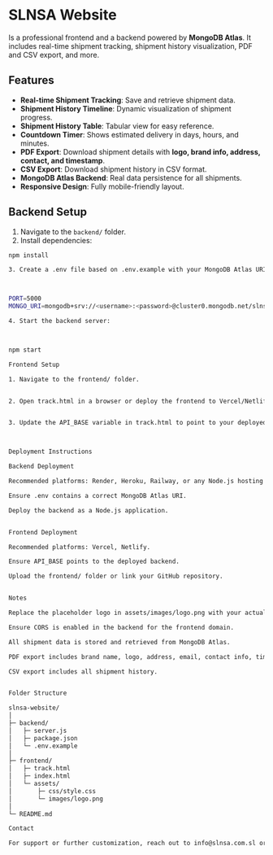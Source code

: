 # SLNSA Website

Is a professional frontend and a backend powered by **MongoDB Atlas**. It includes real-time shipment tracking, shipment history visualization, PDF and CSV export, and more.

## Features

- **Real-time Shipment Tracking**: Save and retrieve shipment data.  
- **Shipment History Timeline**: Dynamic visualization of shipment progress.  
- **Shipment History Table**: Tabular view for easy reference.  
- **Countdown Timer**: Shows estimated delivery in days, hours, and minutes.  
- **PDF Export**: Download shipment details with **logo, brand info, address, contact, and timestamp**.  
- **CSV Export**: Download shipment history in CSV format.  
- **MongoDB Atlas Backend**: Real data persistence for all shipments.  
- **Responsive Design**: Fully mobile-friendly layout.

## Backend Setup

1. Navigate to the `backend/` folder.  
2. Install dependencies:

```bash
npm install

3. Create a .env file based on .env.example with your MongoDB Atlas URI:



PORT=5000
MONGO_URI=mongodb+srv://<username>:<password>@cluster0.mongodb.net/slnsa_db?retryWrites=true&w=majority

4. Start the backend server:



npm start

Frontend Setup

1. Navigate to the frontend/ folder.


2. Open track.html in a browser or deploy the frontend to Vercel/Netlify.


3. Update the API_BASE variable in track.html to point to your deployed backend URL or http://localhost:5000 for local testing.



Deployment Instructions

Backend Deployment

Recommended platforms: Render, Heroku, Railway, or any Node.js hosting service.

Ensure .env contains a correct MongoDB Atlas URI.

Deploy the backend as a Node.js application.


Frontend Deployment

Recommended platforms: Vercel, Netlify.

Ensure API_BASE points to the deployed backend.

Upload the frontend/ folder or link your GitHub repository.


Notes

Replace the placeholder logo in assets/images/logo.png with your actual logo.

Ensure CORS is enabled in the backend for the frontend domain.

All shipment data is stored and retrieved from MongoDB Atlas.

PDF export includes brand name, logo, address, email, contact info, timestamp.

CSV export includes all shipment history.


Folder Structure

slnsa-website/
│
├─ backend/
│   ├─ server.js
│   ├─ package.json
│   └─ .env.example
│
├─ frontend/
│   ├─ track.html
│   ├─ index.html
│   └─ assets/
│       ├─ css/style.css
│       └─ images/logo.png
│
└─ README.md

Contact

For support or further customization, reach out to info@slnsa.com.sl or call +232 76 747 893.